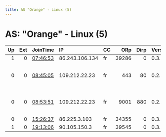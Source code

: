 ```yaml
---
title: AS "Orange" - Linux (5)
---
```


# AS: "Orange" - Linux (5)

|   Up |   Ext | JoinTime                                                                                            | IP             | CC   |   ORp |   Dirp | Version   | Contact                   | Nickname      |   eFamMembers |
|-----:|------:|:----------------------------------------------------------------------------------------------------|:---------------|:-----|------:|-------:|:----------|:--------------------------|:--------------|--------------:|
|    1 |     0 | [07:46:53](https://metrics.torproject.org/rs.html#details/06B37DF83C90D56BBF85A5A9C75BD45BCDC835E8) | 86.243.106.134 | fr   | 39286 |      0 | 0.3.2.10  | None                      | UbuntuCore238 |             1 |
|    0 |     0 | [08:45:05](https://metrics.torproject.org/rs.html#details/D8E9584D46BA87C6B83405E63B7B504AAC221BFC) | 109.212.22.23  | fr   |   443 |     80 | 0.2.9.15  | casimir AT tutanota dot d | Petibonum     |             1 |
|    0 |     0 | [08:53:51](https://metrics.torproject.org/rs.html#details/AEF5D78BA8FA9CDF7040C4A31FF546D34492A054) | 109.212.22.23  | fr   |  9001 |    880 | 0.2.9.15  | casimir AT tutanota dot d | Babaorum      |             1 |
|    0 |     0 | [15:26:37](https://metrics.torproject.org/rs.html#details/CDE9599F7EA080BC5EECF594E6E1656E3100300E) | 86.225.3.103   | fr   | 34355 |      0 | 0.3.2.10  | None                      | UbuntuCore239 |             1 |
|    1 |     0 | [19:13:06](https://metrics.torproject.org/rs.html#details/5B2943608B6A66F172398BC438A01E48B49B0117) | 90.105.150.3   | fr   | 39545 |      0 | 0.3.2.10  | None                      | UbuntuCore239 |             1 |
